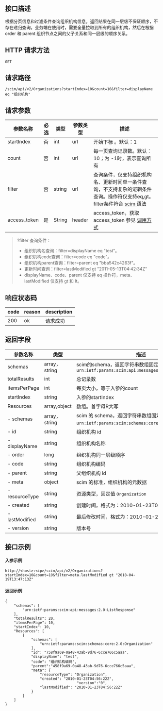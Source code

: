 ## 接口描述
根据分页信息和过滤条件查询组织机构信息。返回结果在同一层级不保证顺序，不存在递归查询。业务端在使用时，需要全量拉取到所有的组织机构，然后在根据 order 和 parent 组织节点之间的父子关系和同一层级的顺序关系。



## HTTP 请求方法
```
GET
```

## 请求路径
```
/scim/api/v2/Organizations?startIndex=10&count=10&filter=displayName eq "组织机构"
```


## 请求参数
| 参数名称     | 必选 | 类型   | 参数类型 | 描述                                                         |
| ------------ | ---- | ------ | -------- | ------------------------------------------------------------ |
| startIndex   | 否   | int    | url      | 开始下标 。默认：1                                           |
| count        | 否   | int    | url      | 每一页查询记录数。默认：10；为 -1时，表示查询所有            |
| filter       | 否   | string | url      | 查询条件，仅支持组织机构名、更新时间单一条件查询，不支持复杂的逻辑条件查询。操作符仅支持eq,gt。filter条件符合 [scim 语法](https://tools.ietf.org/html/rfc7644#section-3.4.2.2) |
| access_token | 是   | String | header   | access_token，获取 access_token 参见 [调用方式](https://cloud.tencent.com/document/product/1442/68856) |
>?filter 查询条件：
>- 组织机构名查询：filter=displayName eq "test"。
>- 组织机构code查询：filter=code eq "code"。
>- 组织机构parent查询：filter=parent eq "bba542c4263f"。
>- 更新时间查询：filter=lastModified gt  "2011-05-13T04:42:34Z"
>- displayName、code、parent 仅支持 eq 操作符，meta、lastModified 仅支持 gt 和 lt。


## 响应状态码
| code | reason | description |
| ---- | ------ | ----------- |
| 200  | ok     | 请求成功    |


## 返回字段
| 参数名称       | 类型          | 描述                                                         |
| -------------- | ------------- | ------------------------------------------------------------ |
| schemas        | array，string | scim的schema，返回字符串数组固定值：<br>`urn:ietf:params:scim:api:messages:2.0:ListResponse` |
| totalResults   | int           | 总记录数                                                     |
| itemsPerPage   | int           | 每页大小，等于入参的count                                    |
| startIndex     | string        | 入参的startIndex                                             |
| Resources      | array,object  | 数组。首字母R大写                                            |
| - schemas      | array，string | scim 的 schema，返回字符串数组固定值：<br>`urn:ietf:params:scim:schemas:core:2.0:Organization`。 |
| - id           | string        | 组织机构 id                                                  |
| - displayName  | string        | 组织机构名称                                                 |
| - order        | long          | 组织机构同一层级顺序                                         |
| - code         | string        | 组织机构编码                                                 |
| - parent       | string        | 父组织机构 id                                                |
| - meta         | object        | scim 的标准，组织机构的元数据                                |
| - resourceType | string        | 资源类型，固定值 `Organization`                              |
| - created      | string        | 创建时间，格式为：2010-01-23T04:56:22Z                       |
| - lastModified | string        | 最后修改时间，格式为：2010-01-23T04:56:22Z                   |
| - version      | string        | 版本号                                                       |





##  接口示例
#### 入参示例
```
http://<host>:<ip>/scim/api/v2/Organizations?startIndex=10&count=10&filter=meta.lastModified gt "2018-04-19T13:47:13Z"
```
#### 返回示例
```
{
	"schemas": [
		"urn:ietf:params:scim:api:messages:2.0:ListResponse"
	],
	"totalResults": 20,
	"itemsPerPage": 10,
	"startIndex": 10,
	"Resources": [
		{
			"schemas": [
				"urn:ietf:params:scim:schemas:core:2.0:Organization"
			],
			"id": "758f9a69-0a48-43ab-9d76-6cce766c5aaa",
			"displayName": "test",
			"code": "组织机构编码",
			"parent":"458f9a69-0a48-43ab-9d76-6cce766c5aaa",
			"meta": {
				"resourceType": "Organization",
				"created": "2010-01-23T04:56:22Z",
                                 "version":"0",
				"lastModified": "2010-01-23T04:56:22Z"
			}
		}
	]
}
```




